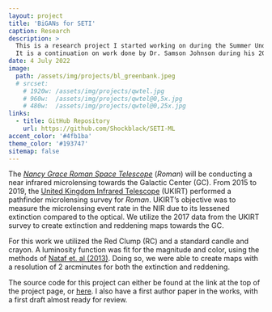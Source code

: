```yaml
---
layout: project
title: 'BiGANs for SETI'
caption: Research
description: >
  This is a research project I started working on during the Summer Undergraduate Research Program, and have been working on since.
  It is a continuation on work done by Dr. Samson Johnson during his 2019 JPL internship.
date: 4 July 2022
image: 
  path: /assets/img/projects/bl_greenbank.jpeg
  # srcset: 
    # 1920w: /assets/img/projects/qwtel.jpg
    # 960w:  /assets/img/projects/qwtel@0,5x.jpg
    # 480w:  /assets/img/projects/qwtel@0,25x.jpg
links:
  - title: GitHub Repository
    url: https://github.com/Shockblack/SETI-ML
accent_color: '#4fb1ba'
theme_color: '#193747'
sitemap: false
---
```

The [*Nancy Grace Roman Space Telescope*](https://roman.gsfc.nasa.gov/) (*Roman*) will be conducting a near infrared microlensing towards the Galactic Center (GC).
From 2015 to 2019, the [United Kingdom Infrared Telescope](https://about.ifa.hawaii.edu/ukirt/about-us/) (UKIRT) performed a pathfinder microlensing survey for *Roman*.
UKIRT’s objective was to measure the microlensing event rate in the NIR due to its lessened extinction compared to the optical.
We utilize the 2017 data from the UKIRT survey to create extinction and reddening maps towards the GC.

For this work we utilized the Red Clump (RC) and a standard candle and crayon.
A luminosity function was fit for the magnitude and color, using the methods of [Nataf et. al (2013)](https://ui.adsabs.harvard.edu/abs/2013ApJ...769...88N/abstract).
Doing so, we were able to create maps with a resolution of 2 arcminutes for both the extinction and reddening.

The source code for this project can either be found at the link at the top of the project page, or [here](https://github.com/Shockblack/UKIRT_clean).
I also have a first author paper in the works, with a first draft almost ready for review.